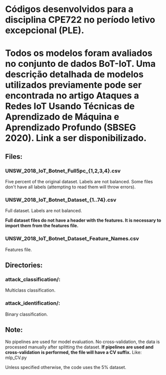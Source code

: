# Códigos desenvolvidos para a disciplina CPE722 no período letivo excepcional (PLE).

# Todos os modelos foram avaliados no conjunto de dados BoT-IoT. Uma descrição detalhada de modelos utilizados previamente pode ser encontrada no artigo Ataques a Redes IoT Usando Técnicas de Aprendizado de Máquina e Aprendizado Profundo (SBSEG 2020). Link a ser disponibilizado.


## Files:

### UNSW_2018_IoT_Botnet_Full5pc_{1,2,3,4}.csv

Five percent of the original dataset. Labels are not balanced. Some files don't have all labels (attempting to read them will throw errors).


### UNSW_2018_IoT_Botnet_Dataset_{1..74}.csv

Full dataset. Labels are not balanced.

**Full dataset files do not have a header with the features. It is necessary to import them from the features file.**

### UNSW_2018_IoT_Botnet_Dataset_Feature_Names.csv

Features file.

## Directories:

### attack_classification/:

Multiclass classification.

### attack_identification/:

Binary classification.

## Note:

No pipelines are used for model evaluation. No cross-validation, the data is processed manually after splitting the dataset. **If pipelines are used and cross-validation is performed, the file will have a CV suffix.** Like: mlp_CV.py

Unless specified otherwise, the code uses the 5% dataset.
